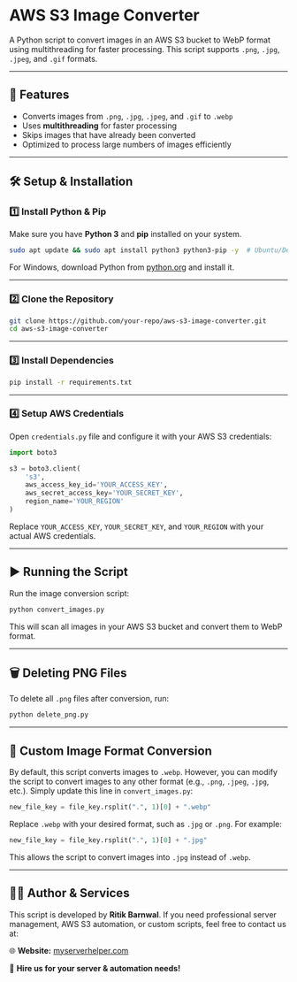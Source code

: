 # AWS S3 Image Converter

A Python script to convert images in an AWS S3 bucket to WebP format using multithreading for faster processing. This script supports `.png`, `.jpg`, `.jpeg`, and `.gif` formats.

---

## 🚀 Features
- Converts images from `.png`, `.jpg`, `.jpeg`, and `.gif` to `.webp`
- Uses **multithreading** for faster processing
- Skips images that have already been converted
- Optimized to process large numbers of images efficiently

---

## 🛠 Setup & Installation

### 1️⃣ Install Python & Pip
Make sure you have **Python 3** and **pip** installed on your system.

```sh
sudo apt update && sudo apt install python3 python3-pip -y  # Ubuntu/Debian
```

For Windows, download Python from [python.org](https://www.python.org/downloads/) and install it.

---

### 2️⃣ Clone the Repository

```sh
git clone https://github.com/your-repo/aws-s3-image-converter.git
cd aws-s3-image-converter
```

---

### 3️⃣ Install Dependencies

```sh
pip install -r requirements.txt
```

---

### 4️⃣ Setup AWS Credentials

Open `credentials.py` file and configure it with your AWS S3 credentials:

```python
import boto3

s3 = boto3.client(
    's3',
    aws_access_key_id='YOUR_ACCESS_KEY',
    aws_secret_access_key='YOUR_SECRET_KEY',
    region_name='YOUR_REGION'
)
```

Replace `YOUR_ACCESS_KEY`, `YOUR_SECRET_KEY`, and `YOUR_REGION` with your actual AWS credentials.

---

## ▶️ Running the Script

Run the image conversion script:

```sh
python convert_images.py
```

This will scan all images in your AWS S3 bucket and convert them to WebP format.

---

## 🗑 Deleting PNG Files

To delete all `.png` files after conversion, run:

```sh
python delete_png.py
```

---

## 🔄 Custom Image Format Conversion

By default, this script converts images to `.webp`. However, you can modify the script to convert images to any other format (e.g., `.png`, `.jpeg`, `.jpg`, etc.). Simply update this line in `convert_images.py`:

```python
new_file_key = file_key.rsplit(".", 1)[0] + ".webp"
```

Replace `.webp` with your desired format, such as `.jpg` or `.png`. For example:

```python
new_file_key = file_key.rsplit(".", 1)[0] + ".jpg"
```

This allows the script to convert images into `.jpg` instead of `.webp`.

---

## 👨‍💻 Author & Services

This script is developed by **Ritik Barnwal**. If you need professional server management, AWS S3 automation, or custom scripts, feel free to contact us at:

🌐 **Website:** [myserverhelper.com](https://myserverhelper.com)

📩 **Hire us for your server & automation needs!**

